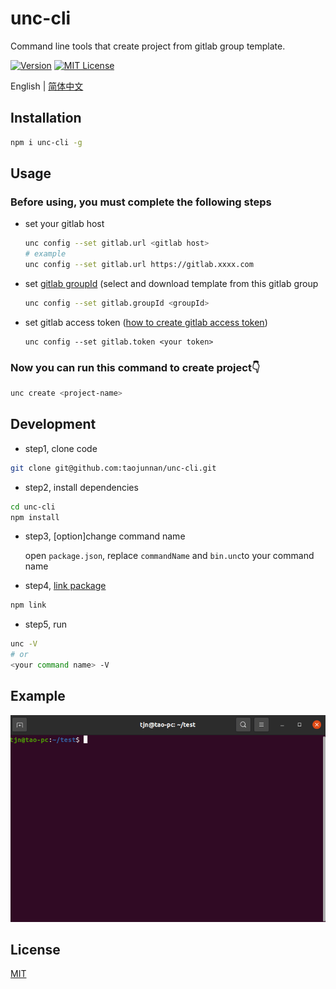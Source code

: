 # unc-cli

Command line tools that create project from gitlab group template.

[![Version][version-badge]][package]   [![MIT License][license-badge]][license]

English | [简体中文](./README.zh-CN.md)

## Installation

```sh
npm i unc-cli -g
```

## Usage

### Before using, you must complete the following steps

+ set your gitlab host

  ```sh
  unc config --set gitlab.url <gitlab host>
  # example
  unc config --set gitlab.url https://gitlab.xxxx.com
  ```
  
+ set [gitlab groupId](https://docs.gitlab.com/ee/user/group/) (select and download template from this gitlab group
  
  ```sh
  unc config --set gitlab.groupId <groupId>
  ```
  
+ set gitlab access token ([how to create gitlab access token](https://docs.gitlab.com/ee/user/profile/personal_access_tokens.html#create-a-personal-access-token))

  ```
  unc config --set gitlab.token <your token>
  ```

### Now you can run this command to create project👇
```sh
unc create <project-name>
```

## Development

- step1, clone code

```sh
git clone git@github.com:taojunnan/unc-cli.git
```

- step2, install dependencies

```sh
cd unc-cli
npm install
```

- step3, [option]change command name  

	open `package.json`, replace `commandName` and `bin.unc`to your command name  

- step4, [link package](https://docs.npmjs.com/cli/v6/commands/npm-link)

```sh
npm link
```

- step5, run

```sh
unc -V
# or
<your command name> -V
```

## Example
![example.gif](./public/example.gif)

## License

[MIT](./LICENSE)


<!-- badges -->
[version-badge]: https://img.shields.io/npm/v/unc-cli?style=flat-square
[package]: https://www.npmjs.com/package/unc-cli
[license-badge]: https://img.shields.io/npm/l/unc-cli?style=flat-square
[license]: https://opensource.org/licenses/MIT
